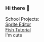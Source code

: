 ### Hi there 👋

<!--
**kenzie-evans/kenzie-evans** is a ✨ _special_ ✨ repository because its `README.md` (this file) appears on your GitHub profile.

Here are some ideas to get you started:

- 🔭 I’m currently working on ...
- 🌱 I’m currently learning ...
- 👯 I’m looking to collaborate on ...
- 🤔 I’m looking for help with ...
- 💬 Ask me about ...
- 📫 How to reach me: ...
- 😄 Pronouns: ...
- ⚡ Fun fact: ...
-->

School Projects:<br>
<a href="https://github.com/University-of-Utah-CS3505/a8-sprite-editor-f21-GT3CH1">Sprite Editor</a><br>
<a href="https://github.com/University-of-Utah-CS3505/a9-an-educational-app-GT3CH1">Fish Tutorial</a><br>
I'm cute
